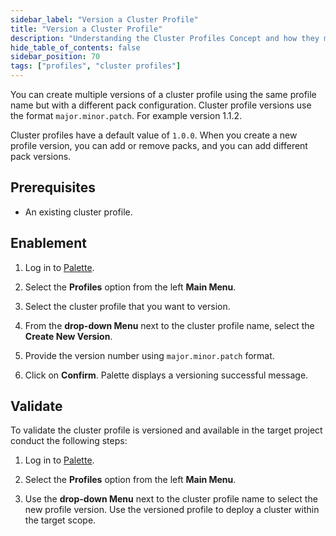 ```yaml
---
sidebar_label: "Version a Cluster Profile"
title: "Version a Cluster Profile"
description: "Understanding the Cluster Profiles Concept and how they make Spectro Cloud powerful"
hide_table_of_contents: false
sidebar_position: 70
tags: ["profiles", "cluster profiles"]
---
```



You can create multiple versions of a cluster profile using the same profile name but with a different pack configuration. Cluster profile versions use the format `major.minor.patch`. For example version 1.1.2. 
         
Cluster profiles have a default value of `1.0.0`. When you create a new profile version, you can add or remove packs, and you can add different pack versions. 

## Prerequisites 

- An existing cluster profile.

## Enablement

1. Log in to [Palette](https://console.spectrocloud.com/).

2. Select the **Profiles** option from the left **Main Menu**.

3. Select the cluster profile that you want to version.

4. From the **drop-down Menu** next to the cluster profile name, select the **Create New Version**.

5. Provide the version number using `major.minor.patch` format.

6. Click on **Confirm**. Palette displays a versioning successful message.



## Validate

To validate the cluster profile is versioned and available in the target project conduct the following steps:

1. Log in to [Palette](https://console.spectrocloud.com/).

2. Select the **Profiles** option from the left **Main Menu**.     

3. Use the **drop-down Menu** next to the cluster profile name to select the new profile version. Use the versioned profile to deploy a cluster within the target scope.